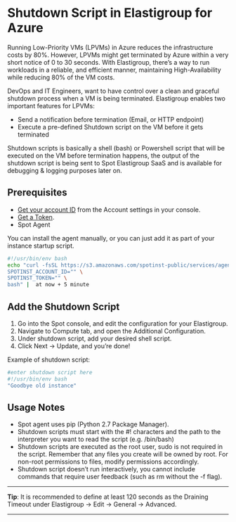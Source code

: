 # Shutdown Script in Elastigroup for Azure

Running Low-Priority VMs (LPVMs) in Azure reduces the infrastructure costs by 80%. However, LPVMs might get terminated by Azure within a very short notice of 0 to 30 seconds. With Elastigroup, there’s a way to run workloads in a reliable, and efficient manner, maintaining High-Availability while reducing 80% of the VM costs.

DevOps and IT Engineers, want to have control over a clean and graceful shutdown process when a VM is being terminated. Elastigroup enables two important features for LPVMs:
* Send a notification before termination (Email, or HTTP endpoint)
* Execute a pre-defined Shutdown script on the VM before it gets terminated

Shutdown scripts is basically a shell (bash) or Powershell script that will be executed on the VM before termination happens, the output of the shutdown script is being sent to Spot Elastigroup SaaS and is available for debugging & logging purposes later on.

## Prerequisites
* [Get your account ID](https://console.spotinst.com/#/settings/account/general) from the Account settings in your console.
* [Get a Token](https://console.spotinst.com/#/settings/tokens/permanent).
* Spot Agent

You can install the agent manually, or you can just add it as part of your instance startup script.

```bash
#!/usr/bin/env bash
echo "curl -fsSL https://s3.amazonaws.com/spotinst-public/services/agent/azure-elastigroup-agent-init.sh | \
SPOTINST_ACCOUNT_ID="" \
SPOTINST_TOKEN="" \
bash" |  at now + 5 minute
```

## Add the Shutdown Script

1. Go into the Spot console, and edit the configuration for your Elastigroup.
2. Navigate to Compute tab, and open the Additional Configuration.
3. Under shutdown script, add your desired shell script.
4. Click Next -> Update, and you’re done!

Example of shutdown script:

```bash
#enter shutdown script here
#!/usr/bin/env bash
"Goodbye old instance"
```

## Usage Notes
* Spot agent uses pip (Python 2.7 Package Manager).
* Shutdown scripts must start with the #! characters and the path to the interpreter you want to read the script (e.g. /bin/bash)
* Shutdown scripts are  executed as the root user, sudo is not required in the script. Remember that any files you create will be owned by root. For non-root permissions to files, modify permissions accordingly.
* Shutdown script doesn’t run interactively, you cannot include commands that require user feedback (such as rm without the -f flag).

---
**Tip**: It is recommended to define at least 120 seconds as the Draining Timeout under Elastigroup -> Edit -> General -> Advanced.

---
